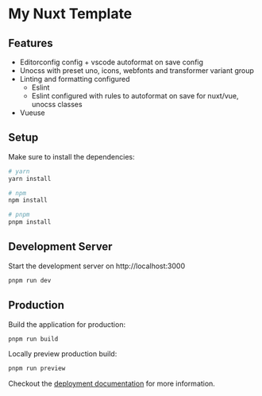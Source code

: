 # My Nuxt Template

## Features

* Editorconfig config + vscode autoformat on save config
* Unocss with preset uno, icons, webfonts and transformer variant group
* Linting and formatting configured
	* Eslint
	* Eslint configured with rules to autoformat on save for nuxt/vue, unocss classes
* Vueuse

## Setup

Make sure to install the dependencies:

```bash
# yarn
yarn install

# npm
npm install

# pnpm
pnpm install
```

## Development Server

Start the development server on http://localhost:3000

```bash
pnpm run dev
```

## Production

Build the application for production:

```bash
pnpm run build
```

Locally preview production build:

```bash
pnpm run preview
```

Checkout the [deployment documentation](https://v3.nuxtjs.org/guide/deploy/presets) for more information.
